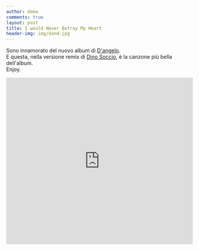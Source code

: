 ```yaml
---
author: dema
comments: true
layout: post
title: I would Never Betray My Heart
header-img: img/dand.jpg
---
```


Sono innamorato del nuovo album di [D'angelo][1].   
E questa, nella versione remix di [Dino Soccio][2], è la canzone più bella dell'album.       
Enjoy.      

[1]: http://en.wikipedia.org/wiki/D%27Angelo
[2]: https://soundcloud.com/dinosoccio     

<iframe width="100%" height="450" scrolling="no" frameborder="no" src="https://w.soundcloud.com/player/?url=https%3A//api.soundcloud.com/tracks/183783809&amp;auto_play=false&amp;hide_related=false&amp;show_comments=true&amp;show_user=true&amp;show_reposts=false&amp;visual=true"></iframe>